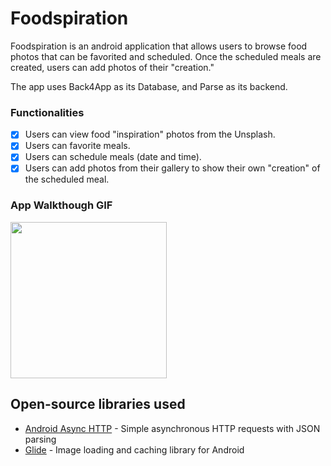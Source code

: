 # Foodspiration
Foodspiration is an android application that allows users to browse food photos that can be favorited and scheduled. Once the scheduled meals are created, users can add photos of their "creation." 

The app uses Back4App as its Database, and Parse as its backend. 

### Functionalities
- [x] Users can view food "inspiration" photos from the Unsplash.
- [x] Users can favorite meals.
- [x] Users can schedule meals (date and time).
- [x] Users can add photos from their gallery to show their own "creation" of the scheduled meal.

### App Walkthough GIF

<img src="foodspiration-gif.gif" width=250><br>

## Open-source libraries used
- [Android Async HTTP](https://github.com/codepath/CPAsyncHttpClient) - Simple asynchronous HTTP requests with JSON parsing
- [Glide](https://github.com/bumptech/glide) - Image loading and caching library for Android


